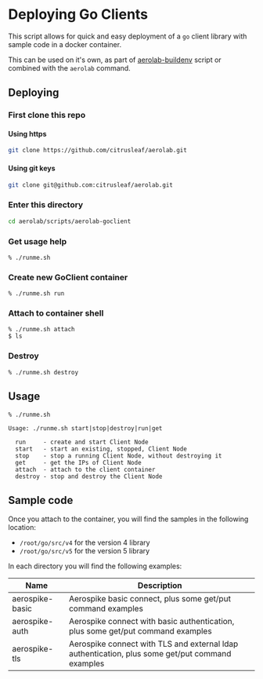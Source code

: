 # Deploying Go Clients

This script allows for quick and easy deployment of a `go` client library with sample code in a docker container.

This can be used on it's own, as part of [aerolab-buildenv](../aerolab-buildenv/README.md) script or combined with the `aerolab` command.

## Deploying

### First clone this repo

#### Using https

```bash
git clone https://github.com/citrusleaf/aerolab.git
```

#### Using git keys

```bash
git clone git@github.com:citrusleaf/aerolab.git
```

### Enter this directory

```bash
cd aerolab/scripts/aerolab-goclient
```

### Get usage help

```
% ./runme.sh
```

### Create new GoClient container

```
% ./runme.sh run
```

### Attach to container shell

```
% ./runme.sh attach
$ ls
```

### Destroy

```
% ./runme.sh destroy
```

## Usage

```
% ./runme.sh 

Usage: ./runme.sh start|stop|destroy|run|get

  run     - create and start Client Node
  start   - start an existing, stopped, Client Node
  stop    - stop a running Client Node, without destroying it
  get     - get the IPs of Client Node
  attach  - attach to the client container
  destroy - stop and destroy the Client Node
```

## Sample code

Once you attach to the container, you will find the samples in the following location:

* `/root/go/src/v4` for the version 4 library
* `/root/go/src/v5` for the version 5 library

In each directory you will find the following examples:

Name | Description
--- | ---
aerospike-basic | Aerospike basic connect, plus some get/put command examples
aerospike-auth | Aerospike connect with basic authentication, plus some get/put command examples
aerospike-tls | Aerospike connect with TLS and external ldap authentication, plus some get/put command examples
